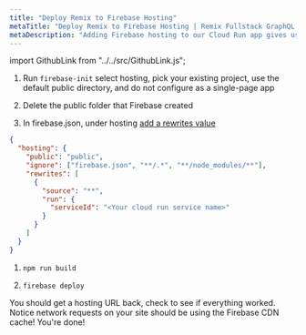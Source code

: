 ```yaml
---
title: "Deploy Remix to Firebase Hosting"
metaTitle: "Deploy Remix to Firebase Hosting | Remix Fullstack GraphQL Tutorial"
metaDescription: "Adding Firebase hosting to our Cloud Run app gives us CDN caching"
---
```


import GithubLink from "../../src/GithubLink.js";

<GithubLink link="https://github.com/hasura/learn-graphql/blob/master/tutorials/frontend/remix-firebase/app-final/Dockerfile" text="Dockerfile" />

1. Run `firebase-init` select hosting, pick your existing project, use the default public directory, and do not configure as a single-page app

1. Delete the public folder that Firebase created

1. In firebase.json, under hosting [add a rewrites value](https://firebase.google.com/docs/hosting/cloud-run#direct_requests_to_container)

```json
{
  "hosting": {
    "public": "public",
    "ignore": ["firebase.json", "**/.*", "**/node_modules/**"],
    "rewrites": [
      {
        "source": "**",
        "run": {
          "serviceId": "<Your cloud run service name>"
        }
      }
    ]
  }
}
```

1. `npm run build`

1. `firebase deploy`

You should get a hosting URL back, check to see if everything worked. Notice network requests on your site should be using the Firebase CDN cache! You're done!
